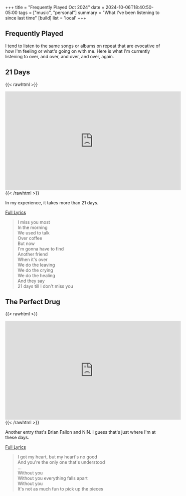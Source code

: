 +++
title = "Frequently Played Oct 2024"
date = 2024-10-06T18:40:50-05:00
tags = ["music", "personal"]
summary = "What I've been listening to since last time"
[build]
  list = 'local'
+++

## Frequently Played

I tend to listen to the same songs or albums on repeat that are evocative of how I'm feeling or what's going on with me. Here is what I'm currently listening to over, and over, and over, and over, again.

## 21 Days

{{< rawhtml >}}
<iframe width="560" height="315" src="https://www.youtube.com/embed/pbqSaTagCqA?si=06m2BFoUx7n03uZv" title="YouTube video player" frameborder="0" allow="accelerometer; autoplay; clipboard-write; encrypted-media; gyroscope; picture-in-picture; web-share" referrerpolicy="strict-origin-when-cross-origin" allowfullscreen></iframe>
{{< /rawhtml >}}

In my experience, it takes more than 21 days.

[Full Lyrics](https://genius.com/Brian-fallon-21-days-lyrics)

> I miss you most  
> In the morning  
> We used to talk  
> Over coffee  
> But now  
> I'm gonna have to find  
> Another friend  
> When it's over  
> We do the leaving  
> We do the crying  
> We do the healing  
> And they say  
> 21 days till I don't miss you  

## The Perfect Drug

{{< rawhtml >}}
<iframe width="560" height="315" src="https://www.youtube.com/embed/dn3j6-yQKWQ?si=sofKbf7to0005dn9" title="YouTube video player" frameborder="0" allow="accelerometer; autoplay; clipboard-write; encrypted-media; gyroscope; picture-in-picture; web-share" referrerpolicy="strict-origin-when-cross-origin" allowfullscreen></iframe>
{{< /rawhtml >}}

Another entry that's Brian Fallon and NIN. I guess that's just where I'm at these days.

[Full Lyrics](https://genius.com/Nine-inch-nails-the-perfect-drug-lyrics)

> I got my heart, but my heart's no good  
> And you're the only one that's understood  
> ...  
> Without you  
> Without you everything falls apart  
> Without you  
> It's not as much fun to pick up the pieces  

